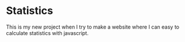 # Statistics
This is my new project when I try to make a website where I can easy to calculate statistics with javascript.
